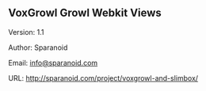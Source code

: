 VoxGrowl Growl Webkit Views
---------------------------

Version:	1.1

Author:		Sparanoid

Email:		info@sparanoid.com

URL:		http://sparanoid.com/project/voxgrowl-and-slimbox/
